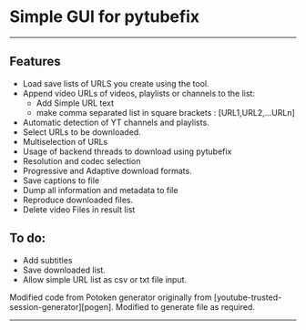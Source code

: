 # Simple GUI for pytubefix
---------------------------------------

Features
---------------------------------------
- Load save lists of URLS you create using the tool.
- Append video URLs of videos, playlists or channels to the list:
    - Add Simple URL text
    - make comma separated list in square brackets : [URL1,URL2,...URLn]
- Automatic detection of YT channels and playlists.
- Select URLs to be downloaded.
- Multiselection of URLs
- Usage of backend threads to download using pytubefix
- Resolution and codec selection
- Progressive and Adaptive download formats.
- Save captions to file
- Dump all information and metadata to file
- Reproduce downloaded files.
- Delete video Files in result list 

To do:
---------------------------------------------------------------------------------
- Add subtitles
- Save downloaded list.
- Allow simple URL list as csv or txt file input.

Modified code from Potoken generator originally from [youtube-trusted-session-generator][pogen]. Modified to generate file as required.

---------------------------------------------------------------------------------------


